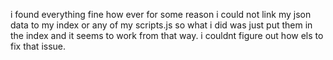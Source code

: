 i found everything fine how ever for some reason i could not link my json data to my index or any of my scripts.js so what i did was just put them in the index and it seems to work from that way. i couldnt figure out how els to fix that issue.
